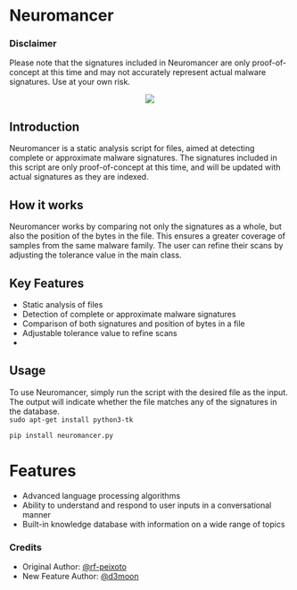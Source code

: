# Neuromancer

### Disclaimer
Please note that the signatures included in Neuromancer are only proof-of-concept at this time and may not accurately represent actual malware signatures. Use at your own risk.

<p align="center">
  <img src="https://64.media.tumblr.com/836d5e230d44d9f1aabdd9747eaa39f5/tumblr_p575jtlc6e1syrjl3o2_640.gif">
</p>

## Introduction
Neuromancer is a static analysis script for files, aimed at detecting complete or approximate malware signatures. The signatures included in this script are only proof-of-concept at this time, and will be updated with actual signatures as they are indexed.

## How it works
Neuromancer works by comparing not only the signatures as a whole, but also the position of the bytes in the file. This ensures a greater coverage of samples from the same malware family. The user can refine their scans by adjusting the tolerance value in the main class.

## Key Features
- Static analysis of files
- Detection of complete or approximate malware signatures
- Comparison of both signatures and position of bytes in a file
- Adjustable tolerance value to refine scans
- 
## Usage
To use Neuromancer, simply run the script with the desired file as the input. The output will indicate whether the file matches any of the signatures in the database.
<br/>
``sudo apt-get install python3-tk``

``pip install neuromancer.py``


# Features
- Advanced language processing algorithms
- Ability to understand and respond to user inputs in a conversational manner
- Built-in knowledge database with information on a wide range of topics


### Credits
- Original Author: [@rf-peixoto](https://github.com/in/rf-peixoto)
- New Feature Author: [@d3moon](https://github.com/in/d3moon)
